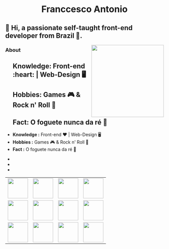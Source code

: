 <h1 align="center">Franccesco Antonio</h1>

<h2>👋 Hi, a passionate self-taught front-end developer from Brazil 🚀.</h2>

<img align='right' src="https://media.giphy.com/media/M9gbBd9nbDrOTu1Mqx/giphy.gif" width="230">

### About

<ul style="list-style: none;">
  <li>
    <h2>Knowledge: Front-end :heart: | Web-Design 🖥</h2>
  </li>
  <li>
    <h2>Hobbies: Games 🎮 & Rock n' Roll 🤘</h2>
  </li>
  <li>
    <h2>Fact: O foguete nunca da ré 🚀</h2>
  </li>
</ul>

-  **Knowledge :** Front-end :heart: | Web-Design 🖥   
-  **Hobbies :** Games 🎮 & Rock n' Roll 🤘
-  **Fact :** O foguete nunca da ré 🚀

<ul>
  <li></li>
  <li></li>
  <li></li>
</ul>

<table>
  <tbody>
    <tr valign="top">
      <td width="25%" align="center">
        <img height="64px" src="https://cdn.svgporn.com/logos/html-5.svg" />
      </td>
      <td width="25%" align="center">
        <img height="64px" src="https://cdn.svgporn.com/logos/css-3.svg" />
      </td>
      <td width="25%" align="center">
        <img height="64px" src="https://cdn.svgporn.com/logos/javascript.svg" />
      </td>
      <td width="25%" align="center">
        <img height="64px" src="https://cdn.svgporn.com/logos/sass.svg" />
      </td>
    </tr>
    <tr valign="top">
      <td width="25%" align="center">
        <img height="64px" src="https://cdn.svgporn.com/logos/typescript-icon.svg" />
      </td>
      <td width="25%" align="center">
        <img height="64px" src="https://cdn.svgporn.com/logos/react.svg" />
      </td>
      <td width="25%" align="center">
        <img height="64px" src="https://cdn.svgporn.com/logos/sass.svg" />
      </td>
      <td width="25%" align="center">
        <img height="64px" src="https://cdn.svgporn.com/logos/terminal.svg" />
      </td>
    </tr>
    <tr valign="top">
      <td width="25%" align="center">
        <img height="64px" src="https://cdn.svgporn.com/logos/visual-studio-code.svg" />
      </td>
      <td width="25%" align="center">
        <img height="64px" src="https://cdn.svgporn.com/logos/figma.svg" />
      </td>
      <td width="25%" align="center">
        <img height="64px" src="https://cdn.svgporn.com/logos/git-icon.svg" />
      </td>
      <td width="25%" align="center">
        <img height="64px" src="https://cdn.svgporn.com/logos/laravel.svg" />
      </td>
    </tr>
  </tbody>
</table>

